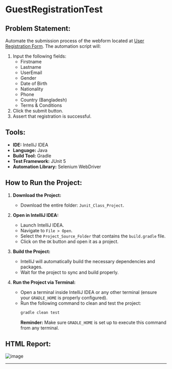 # GuestRegistrationTest
## Problem Statement:
Automate the submission process of the webform located at [User Registration Form](https://demo.wpeverest.com/user-registration/guest-registration-form/). The automation script will:
1. Input the following fields:
   - Firstname
   - Lastname
   - UserEmail
   - Gender
   - Date of Birth
   - Nationality
   - Phone
   - Country (Bangladesh)
   - Terms & Conditions
2. Click the submit button.
3. Assert that registration is successful.

## Tools:
- **IDE:** IntelliJ IDEA
- **Language:** Java
- **Build Tool:** Gradle
- **Test Framework:** JUnit 5
- **Automation Library:** Selenium WebDriver

## How to Run the Project:

1. **Download the Project:**
   - Download the entire folder: `Junit_Class_Project`.

2. **Open in IntelliJ IDEA:**
   - Launch IntelliJ IDEA.
   - Navigate to `File > Open`.
   - Select the `Project_Source_Folder` that contains the `build.gradle` file.
   - Click on the `OK` button and open it as a project.

3. **Build the Project:**
   - IntelliJ will automatically build the necessary dependencies and packages.
   - Wait for the project to sync and build properly.

4. **Run the Project via Terminal:**
   - Open a terminal inside IntelliJ IDEA or any other terminal (ensure your `GRADLE_HOME` is properly configured).
   - Run the following command to clean and test the project:
     ```bash
     gradle clean test
     ```
     **Reminder:** Make sure `GRADLE_HOME` is set up to execute this command from any terminal.
## HTML Report:
![image](https://github.com/user-attachments/assets/e6242e32-0ebb-428c-acad-d4ff6b5448aa)


---
